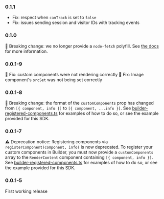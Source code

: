 ### 0.1.1

- Fix: respect when `canTrack` is set to `false`
- Fix: issues sending session and visitor IDs with tracking events

### 0.1.0

🧨 Breaking change: we no longer provide a `node-fetch` polyfill. See [the docs](./README.md#fetch) for more information.

### 0.0.1-9

🐛 Fix: custom components were not rendering correctly
🐛 Fix: Image component's `srcSet` was not being set correctly

### 0.0.1-8

🧨 Breaking change: the format of the `customComponents` prop has changed from `[{ component, info }]` to `[{ component, ...info }]`.
See [builder-registered-components.ts](/packages/sdks/src/constants/builder-registered-components.ts) for examples of how to do so, or see the example provided for this SDK.

### 0.0.1-7

⚠️ Deprecation notice: Registering components via `registerComponent(component, info)` is now deprecated.
To register your custom components in Builder, you must now provide a `customComponents` array to the `RenderContent` component containing `[{ component, info }]`.
See [builder-registered-components.ts](/packages/sdks/src/constants/builder-registered-components.ts) for examples of how to do so, or see the example provided for this SDK.

### 0.0.1-5

First working release
